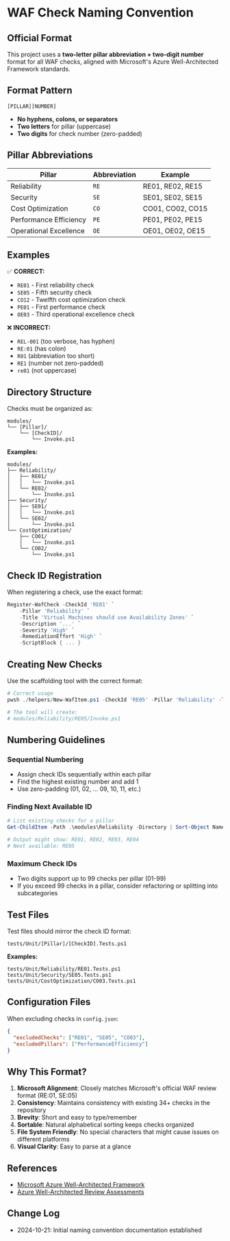 # WAF Check Naming Convention

## Official Format

This project uses a **two-letter pillar abbreviation + two-digit number** format for all WAF checks, aligned with Microsoft's Azure Well-Architected Framework standards.

## Format Pattern
```
[PILLAR][NUMBER]
```

- **No hyphens, colons, or separators**
- **Two letters** for pillar (uppercase)
- **Two digits** for check number (zero-padded)

## Pillar Abbreviations

| Pillar | Abbreviation | Example |
|--------|--------------|---------|
| Reliability | `RE` | RE01, RE02, RE15 |
| Security | `SE` | SE01, SE02, SE15 |
| Cost Optimization | `CO` | CO01, CO02, CO15 |
| Performance Efficiency | `PE` | PE01, PE02, PE15 |
| Operational Excellence | `OE` | OE01, OE02, OE15 |

## Examples

✅ **CORRECT:**
- `RE01` - First reliability check
- `SE05` - Fifth security check
- `CO12` - Twelfth cost optimization check
- `PE01` - First performance check
- `OE03` - Third operational excellence check

❌ **INCORRECT:**
- `REL-001` (too verbose, has hyphen)
- `RE:01` (has colon)
- `R01` (abbreviation too short)
- `RE1` (number not zero-padded)
- `re01` (not uppercase)

## Directory Structure

Checks must be organized as:
```
modules/
└── [Pillar]/
    └── [CheckID]/
        └── Invoke.ps1
```

**Examples:**
```
modules/
├── Reliability/
│   ├── RE01/
│   │   └── Invoke.ps1
│   └── RE02/
│       └── Invoke.ps1
├── Security/
│   ├── SE01/
│   │   └── Invoke.ps1
│   └── SE02/
│       └── Invoke.ps1
└── CostOptimization/
    ├── CO01/
    │   └── Invoke.ps1
    └── CO02/
        └── Invoke.ps1
```

## Check ID Registration

When registering a check, use the exact format:
```powershell
Register-WafCheck -CheckId 'RE01' `
    -Pillar 'Reliability' `
    -Title 'Virtual Machines should use Availability Zones' `
    -Description '...' `
    -Severity 'High' `
    -RemediationEffort 'High' `
    -ScriptBlock { ... }
```

## Creating New Checks

Use the scaffolding tool with the correct format:
```powershell
# Correct usage
pwsh ./helpers/New-WafItem.ps1 -CheckId 'RE05' -Pillar 'Reliability' -Title 'Your Check Title'

# The tool will create:
# modules/Reliability/RE05/Invoke.ps1
```

## Numbering Guidelines

### Sequential Numbering
- Assign check IDs sequentially within each pillar
- Find the highest existing number and add 1
- Use zero-padding (01, 02, ... 09, 10, 11, etc.)

### Finding Next Available ID
```powershell
# List existing checks for a pillar
Get-ChildItem -Path .\modules\Reliability -Directory | Sort-Object Name

# Output might show: RE01, RE02, RE03, RE04
# Next available: RE05
```

### Maximum Check IDs
- Two digits support up to 99 checks per pillar (01-99)
- If you exceed 99 checks in a pillar, consider refactoring or splitting into subcategories

## Test Files

Test files should mirror the check ID format:
```
tests/Unit/[Pillar]/[CheckID].Tests.ps1
```

**Examples:**
```
tests/Unit/Reliability/RE01.Tests.ps1
tests/Unit/Security/SE05.Tests.ps1
tests/Unit/CostOptimization/CO03.Tests.ps1
```

## Configuration Files

When excluding checks in `config.json`:
```json
{
  "excludedChecks": ["RE01", "SE05", "CO03"],
  "excludedPillars": ["PerformanceEfficiency"]
}
```

## Why This Format?

1. **Microsoft Alignment**: Closely matches Microsoft's official WAF review format (RE:01, SE:05)
2. **Consistency**: Maintains consistency with existing 34+ checks in the repository
3. **Brevity**: Short and easy to type/remember
4. **Sortable**: Natural alphabetical sorting keeps checks organized
5. **File System Friendly**: No special characters that might cause issues on different platforms
6. **Visual Clarity**: Easy to parse at a glance

## References

- [Microsoft Azure Well-Architected Framework](https://learn.microsoft.com/azure/well-architected/)
- [Azure Well-Architected Review Assessments](https://learn.microsoft.com/assessments/azure-architecture-review/)

## Change Log

- 2024-10-21: Initial naming convention documentation established
```
